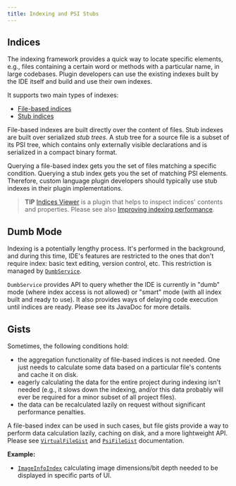 ```yaml
---
title: Indexing and PSI Stubs
---
```

<!-- Copyright 2000-2020 JetBrains s.r.o. and other contributors. Use of this source code is governed by the Apache 2.0 license that can be found in the LICENSE file. -->

## Indices

The indexing framework provides a quick way to locate specific elements, e.g., files containing a certain word or methods with a particular name, in large codebases.
Plugin developers can use the existing indexes built by the IDE itself and build and use their own indexes.

It supports two main types of indexes:

* [File-based indices](/basics/indexing_and_psi_stubs/file_based_indexes.md)
* [Stub indices](/basics/indexing_and_psi_stubs/stub_indexes.md)

File-based indexes are built directly over the content of files.
Stub indexes are built over serialized *stub trees*.
A stub tree for a source file is a subset of its PSI tree, which contains only externally visible declarations and is serialized in a compact binary format.

Querying a file-based index gets you the set of files matching a specific condition.
Querying a stub index gets you the set of matching PSI elements.
Therefore, custom language plugin developers should typically use stub indexes in their plugin implementations.

> **TIP** [Indices Viewer](https://plugins.jetbrains.com/plugin/13029-indices-viewer/) is a plugin that helps to inspect indices' contents and properties.
Please see also [Improving indexing performance](/reference_guide/performance/performance.md#improving-indexing-performance).

## Dumb Mode

Indexing is a potentially lengthy process.
It's performed in the background, and during this time, IDE's features are restricted to the ones that don't require index: basic text editing, version control, etc.
This restriction is managed by [`DumbService`](upsource:///platform/core-api/src/com/intellij/openapi/project/DumbService.java).

`DumbService` provides API to query whether the IDE is currently in "dumb" mode (where index access is not allowed) or "smart" mode (with all index built and ready to use).
It also provides ways of delaying code execution until indices are ready.
Please see its JavaDoc for more details.

## Gists

Sometimes, the following conditions hold:

* the aggregation functionality of file-based indices is not needed.
  One just needs to calculate some data based on a particular file's contents and cache it on disk.
* eagerly calculating the data for the entire project during indexing isn't needed (e.g., it slows down the indexing, and/or this data probably will ever be required for a minor subset of all project files).
* the data can be recalculated lazily on request without significant performance penalties.

A file-based index can be used in such cases, but file gists provide a way to perform data calculation lazily, caching on disk, and a more lightweight API.
Please see [`VirtualFileGist`](upsource:///platform/indexing-api/src/com/intellij/util/gist/VirtualFileGist.java) and [`PsiFileGist`](upsource:///platform/indexing-api/src/com/intellij/util/gist/PsiFileGist.java) documentation.

**Example:**
- [`ImageInfoIndex`](upsource:///images/src/org/intellij/images/index/ImageInfoIndex.java) calculating image dimensions/bit depth needed to be displayed in specific parts of UI.  